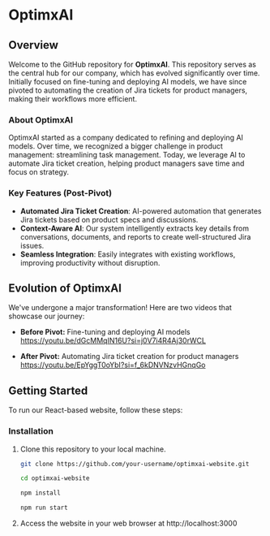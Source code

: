 # OptimxAI

## Overview

Welcome to the GitHub repository for **OptimxAI**. This repository serves as the central hub for our company, which has evolved significantly over time. Initially focused on fine-tuning and deploying AI models, we have since pivoted to automating the creation of Jira tickets for product managers, making their workflows more efficient.

### About OptimxAI

OptimxAI started as a company dedicated to refining and deploying AI models. Over time, we recognized a bigger challenge in product management: streamlining task management. Today, we leverage AI to automate Jira ticket creation, helping product managers save time and focus on strategy.

### Key Features (Post-Pivot)

- **Automated Jira Ticket Creation**: AI-powered automation that generates Jira tickets based on product specs and discussions.
- **Context-Aware AI**: Our system intelligently extracts key details from conversations, documents, and reports to create well-structured Jira issues.
- **Seamless Integration**: Easily integrates with existing workflows, improving productivity without disruption.

## Evolution of OptimxAI

We've undergone a major transformation! Here are two videos that showcase our journey:

- **Before Pivot:** Fine-tuning and deploying AI models  
  https://youtu.be/dGcMMqIN16U?si=j0V7i4R4Aj30rWCL

- **After Pivot:** Automating Jira ticket creation for product managers  
  https://youtu.be/EpYggT0oYbI?si=f_6kDNVNzvHGnqGo

## Getting Started

To run our React-based website, follow these steps:

### Installation

1. Clone this repository to your local machine.
   ```bash
   git clone https://github.com/your-username/optimxai-website.git

   cd optimxai-website

   npm install

   npm run start
   ```
2. Access the website in your web browser at http://localhost:3000

